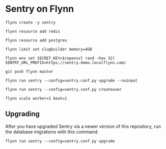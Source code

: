 # Sentry on Flynn

```text
flynn create -y sentry

flynn resource add redis

flynn resource add postgres

flynn limit set slugbuilder memory=4GB

flynn env set SECRET_KEY=$(openssl rand -hex 32) SENTRY_URL_PREFIX=https://sentry.demo.localflynn.com/

git push flynn master

flynn run sentry --config=sentry.conf.py upgrade --noinput

flynn run sentry --config=sentry.conf.py createuser

flynn scale worker=1 beat=1
```

## Upgrading

After you have upgraded Sentry via a newer version of this repository, run the database migrations with this command:

```text
flynn run sentry --config=sentry.conf.py upgrade
```
